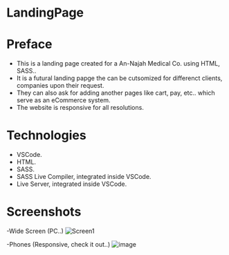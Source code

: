 # LandingPage
# Preface
 - This is a landing page created for a An-Najah Medical Co. using HTML, SASS..
 - It is a futural landing papge the can be cutsomized for differenct clients, companies upon their request. 
 - They can also ask for adding another pages like cart, pay, etc.. which serve as an eCommerce system.
 - The website is responsive for all resolutions. 

# Technologies
- VSCode.
- HTML.
- SASS.
- SASS Live Compiler, integrated inside VSCode.
- Live Server, integrated inside VSCode.

# Screenshots
-Wide Screen (PC..)
![Screen1](https://user-images.githubusercontent.com/88289155/175795077-d0e92149-b4bc-4df8-af94-d106a86bb479.jpg)

-Phones (Responsive, check it out..) 
![image](https://user-images.githubusercontent.com/88289155/175795091-115f1b0a-c18e-40df-97a0-f0838c890c62.png)

